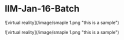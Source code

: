 # IIM-Jan-16-Batch

![virtual reality](/image/smaple 1.png "this is a sample")

![virtual reality](/image/smaple 1.png "this is a sample")
